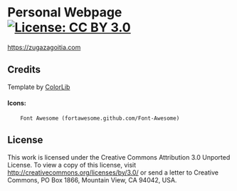 Personal Webpage  [![License: CC BY 3.0](https://img.shields.io/badge/License-CC%20BY%203.0-lightgrey.svg)](https://creativecommons.org/licenses/by/3.0/)
======

https://zugazagoitia.com

Credits
--
Template by [ColorLib](https://colorlib.com)


		
#### Icons:
		Font Awesome (fortawesome.github.com/Font-Awesome)

	
License
--

This work is licensed under the Creative Commons Attribution 3.0 Unported License. To view a copy of this license, visit http://creativecommons.org/licenses/by/3.0/ or send a letter to Creative Commons, PO Box 1866, Mountain View, CA 94042, USA.
